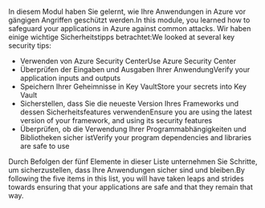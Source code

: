 <span data-ttu-id="4b216-101">In diesem Modul haben Sie gelernt, wie Ihre Anwendungen in Azure vor gängigen Angriffen geschützt werden.</span><span class="sxs-lookup"><span data-stu-id="4b216-101">In this module, you learned how to safeguard your applications in Azure against common attacks.</span></span> <span data-ttu-id="4b216-102">Wir haben einige wichtige Sicherheitstipps betrachtet:</span><span class="sxs-lookup"><span data-stu-id="4b216-102">We looked at several key security tips:</span></span>

- <span data-ttu-id="4b216-103">Verwenden von Azure Security Center</span><span class="sxs-lookup"><span data-stu-id="4b216-103">Use Azure Security Center</span></span>
- <span data-ttu-id="4b216-104">Überprüfen der Eingaben und Ausgaben Ihrer Anwendung</span><span class="sxs-lookup"><span data-stu-id="4b216-104">Verify your application inputs and outputs</span></span>
- <span data-ttu-id="4b216-105">Speichern Ihrer Geheimnisse in Key Vault</span><span class="sxs-lookup"><span data-stu-id="4b216-105">Store your secrets into Key Vault</span></span>
- <span data-ttu-id="4b216-106">Sicherstellen, dass Sie die neueste Version Ihres Frameworks und dessen Sicherheitsfeatures verwenden</span><span class="sxs-lookup"><span data-stu-id="4b216-106">Ensure you are using the latest version of your framework, and using its security features</span></span>
- <span data-ttu-id="4b216-107">Überprüfen, ob die Verwendung Ihrer Programmabhängigkeiten und Bibliotheken sicher ist</span><span class="sxs-lookup"><span data-stu-id="4b216-107">Verify your program dependencies and libraries are safe to use</span></span>

<span data-ttu-id="4b216-108">Durch Befolgen der fünf Elemente in dieser Liste unternehmen Sie Schritte, um sicherzustellen, dass Ihre Anwendungen sicher sind und bleiben.</span><span class="sxs-lookup"><span data-stu-id="4b216-108">By following the five items in this list, you will have taken leaps and strides towards ensuring that your applications are safe and that they remain that way.</span></span>
